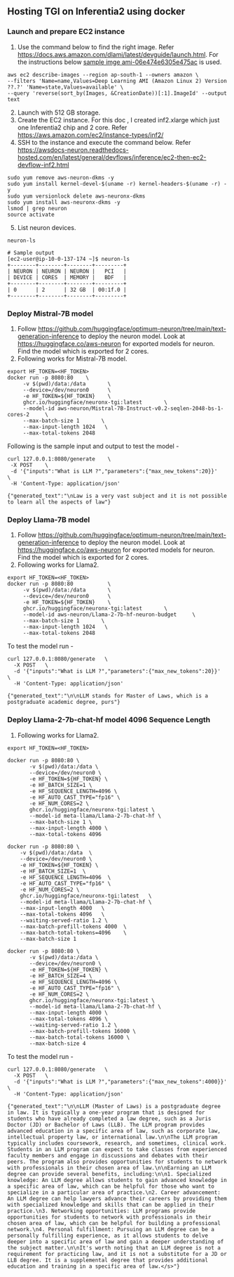 ## Hosting TGI on Inferentia2 using docker
### Launch and prepare EC2 instance
1. Use the command below to find the right image. Refer https://docs.aws.amazon.com/dlami/latest/devguide/launch.html. 
For the instructions below [sample imge ami-06e474e6305e475ac](inf2-image.json) is used. 
```
aws ec2 describe-images --region ap-south-1 --owners amazon \
--filters 'Name=name,Values=Deep Learning AMI (Amazon Linux 2) Version ??.?' 'Name=state,Values=available' \
--query 'reverse(sort_by(Images, &CreationDate))[:1].ImageId' --output text
```
2. Launch with 512 GB storage. 
3. Create the EC2 instance. For this doc , I created inf2.xlarge which just one Inferentia2 chip and 2 core. Refer https://aws.amazon.com/ec2/instance-types/inf2/ 
4. SSH to the instance and execute the command below. Refer https://awsdocs-neuron.readthedocs-hosted.com/en/latest/general/devflows/inference/ec2-then-ec2-devflow-inf2.html
```shell
sudo yum remove aws-neuron-dkms -y
sudo yum install kernel-devel-$(uname -r) kernel-headers-$(uname -r) -y
sudo yum versionlock delete aws-neuronx-dkms
sudo yum install aws-neuronx-dkms -y
lsmod | grep neuron
source activate
```
5. List neuron devices. 
```shell
neuron-ls
```
```shell
# Sample output
[ec2-user@ip-10-0-137-174 ~]$ neuron-ls
+--------+--------+--------+---------+
| NEURON | NEURON | NEURON |   PCI   |
| DEVICE | CORES  | MEMORY |   BDF   |
+--------+--------+--------+---------+
| 0      | 2      | 32 GB  | 00:1f.0 |
+--------+--------+--------+---------+
```
### Deploy Mistral-7B model
1. Follow https://github.com/huggingface/optimum-neuron/tree/main/text-generation-inference to deploy the neuron model. Look at https://huggingface.co/aws-neuron for exported models for neuron. Find the model which is exported for 2 cores. 
2. Following works for Mistral-7B model. 
```shell
export HF_TOKEN=<HF_TOKEN>
docker run -p 8080:80    \
     -v $(pwd)/data:/data       \
     --device=/dev/neuron0      \
     -e HF_TOKEN=${HF_TOKEN}    \
     ghcr.io/huggingface/neuronx-tgi:latest       \
     --model-id aws-neuron/Mistral-7B-Instruct-v0.2-seqlen-2048-bs-1-cores-2     \
     --max-batch-size 1       \
     --max-input-length 1024   \
     --max-total-tokens 2048
```
Following is the sample input and output to test the model -  
```shell
curl 127.0.0.1:8080/generate    \
 -X POST    \
 -d '{"inputs":"What is LLM ?","parameters":{"max_new_tokens":20}}'    \
 -H 'Content-Type: application/json'

{"generated_text":"\nLaw is a very vast subject and it is not possible to learn all the aspects of law"}

```
### Deploy Llama-7B model
1. Follow https://github.com/huggingface/optimum-neuron/tree/main/text-generation-inference to deploy the neuron model. Look at https://huggingface.co/aws-neuron for exported models for neuron. Find the model which is exported for 2 cores.
2. Following works for Llama2.
```shell
export HF_TOKEN=<HF_TOKEN>
docker run -p 8080:80           \
     -v $(pwd)/data:/data       \
     --device=/dev/neuron0      \
     -e HF_TOKEN=${HF_TOKEN}    \
     ghcr.io/huggingface/neuronx-tgi:latest       \
     --model-id aws-neuron/Llama-2-7b-hf-neuron-budget     \
     --max-batch-size 1       \
     --max-input-length 1024   \
     --max-total-tokens 2048   
```
To test the model run -
```shell
curl 127.0.0.1:8080/generate   \
  -X POST   \
  -d '{"inputs":"What is LLM ?","parameters":{"max_new_tokens":20}}'   \
  -H 'Content-Type: application/json'

{"generated_text":"\n\nLLM stands for Master of Laws, which is a postgraduate academic degree, purs"}
```
### Deploy Llama-2-7b-chat-hf model 4096 Sequence Length
1. Following works for Llama2.
```shell
export HF_TOKEN=<HF_TOKEN>

docker run -p 8080:80 \
       -v $(pwd)/data:/data \
       --device=/dev/neuron0 \
       -e HF_TOKEN=${HF_TOKEN} \
       -e HF_BATCH_SIZE=1 \
       -e HF_SEQUENCE_LENGTH=4096 \
       -e HF_AUTO_CAST_TYPE="fp16" \
       -e HF_NUM_CORES=2 \
       ghcr.io/huggingface/neuronx-tgi:latest \
       --model-id meta-llama/Llama-2-7b-chat-hf \
       --max-batch-size 1 \
       --max-input-length 4000 \
       --max-total-tokens 4096  
```
```shell
docker run -p 8080:80 \
    -v $(pwd)/data:/data  \
    --device=/dev/neuron0 \
    -e HF_TOKEN=${HF_TOKEN} \
    -e HF_BATCH_SIZE=1  \
    -e HF_SEQUENCE_LENGTH=4096  \
    -e HF_AUTO_CAST_TYPE="fp16" \
    -e HF_NUM_CORES=2 \
    ghcr.io/huggingface/neuronx-tgi:latest   \
    --model-id meta-llama/Llama-2-7b-chat-hf \
    --max-input-length 4000   \
    --max-total-tokens 4096   \
    --waiting-served-ratio 1.2 \
    --max-batch-prefill-tokens 4000  \
    --max-batch-total-tokens=4096    \
    --max-batch-size 1
```

```shell
docker run -p 8080:80 \
       -v $(pwd)/data:/data \
       --device=/dev/neuron0 \
       -e HF_TOKEN=${HF_TOKEN} \
       -e HF_BATCH_SIZE=4 \
       -e HF_SEQUENCE_LENGTH=4096 \
       -e HF_AUTO_CAST_TYPE="fp16" \
       -e HF_NUM_CORES=2 \
       ghcr.io/huggingface/neuronx-tgi:latest \
       --model-id meta-llama/Llama-2-7b-chat-hf \
       --max-input-length 4000 \
       --max-total-tokens 4096 \
       --waiting-served-ratio 1.2 \
       --max-batch-prefill-tokens 16000 \
       --max-batch-total-tokens 16000 \
       --max-batch-size 4 
```

To test the model run -
```shell
curl 127.0.0.1:8080/generate   \
  -X POST   \
  -d '{"inputs":"What is LLM ?","parameters":{"max_new_tokens":4000}}'   \
  -H 'Content-Type: application/json'

{"generated_text":"\n\nLLM (Master of Laws) is a postgraduate degree in law. It is typically a one-year program that is designed for students who have already completed a law degree, such as a Juris Doctor (JD) or Bachelor of Laws (LLB). The LLM program provides advanced education in a specific area of law, such as corporate law, intellectual property law, or international law.\n\nThe LLM program typically includes coursework, research, and sometimes, clinical work. Students in an LLM program can expect to take classes from experienced faculty members and engage in discussions and debates with their peers. The program also provides opportunities for students to network with professionals in their chosen area of law.\n\nEarning an LLM degree can provide several benefits, including:\n\n1. Specialized knowledge: An LLM degree allows students to gain advanced knowledge in a specific area of law, which can be helpful for those who want to specialize in a particular area of practice.\n2. Career advancement: An LLM degree can help lawyers advance their careers by providing them with specialized knowledge and skills that can be applied in their practice.\n3. Networking opportunities: LLM programs provide opportunities for students to network with professionals in their chosen area of law, which can be helpful for building a professional network.\n4. Personal fulfillment: Pursuing an LLM degree can be a personally fulfilling experience, as it allows students to delve deeper into a specific area of law and gain a deeper understanding of the subject matter.\n\nIt's worth noting that an LLM degree is not a requirement for practicing law, and it is not a substitute for a JD or LLB degree. It is a supplemental degree that provides additional education and training in a specific area of law.</s>"}

```

